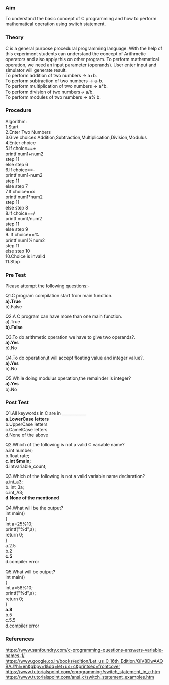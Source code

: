 
### Aim
To understand the basic concept of C programming and how to perform mathematical operation using switch statement.
### Theory
C is a general purpose procedural programming language. With the help of this experiment students can understand the concept of Arithmetic operators and also apply this on other program. To perform mathematical operation, we need an input parameter (operands). User enter input and simulator will generate result.<br>
To perform addition of two numbers -> a+b.<br>
To perform subtraction of two numbers -> a-b.<br>
To perform multiplication of two numbers -> a*b.<br>
To perform division of two numbers->  a/b.<br>
To perform modules of two numbers -> a% b.

### Procedure
  Algorithm:<br>
    1.Start<br>
    2.Enter Two Numbers<br>
    3.Give choices Addition,Subtraction,Multiplication,Division,Modulus<br>
    4.Enter choice<br>
    5.If choice==+<br>
     printf num1+num2<br>
     step 11<br>
     else step 6<br>
    6.If choice==-<br>
     printf num1-num2<br>
      step 11<br>
      else step 7<br>
     7.If choice==x<br>
      printf num1*num2<br>
      step 11<br>
       else step 8<br>
      8.If choice==/<br>
       printf num1/num2<br>
        step 11<br>
        else step 9<br>
      9. If choice==%<br>
        printf num1%num2<br>
        step 11<br> 
        else step 10<br>
      10.Choice is invalid<br>
      11.Stop

### Pre Test
Please attempt the following questions:-

Q1.C program compilation start from main function.<br>
<b>a).True<br></b>
   b).False<br>
   

Q2.A C program can have more than one main function.<br>
a).True<br>
<b>b).False<br></b>


Q3.To do arithmetic operation we have to give two operands?.<br>
<b>a).Yes<br></b>
b).No<br>


Q4.To do operation,it will accept floating value and integer value?.<br>
<b>a).Yes<br></b>
b).No<br>

Q5.While doing modulus operation,the remainder is integer?<br>
<b>a).Yes<br></b>
b).No<br>

### Post Test
Q1.All keywords in C are in ____________<br>
<b>a.LowerCase letters<br></b>
b.UpperCase letters<br>
c.CamelCase letters<br>
d.None of the above<br>

Q2.Which of the following is not a valid C variable name?<br>
a.int number;<br>
b.float rate;<br>
<b>c.int $main;<br></b>
d.intvariable_count;<br>

Q3.Which of the following is not a valid variable name declaration?<br>
a.int_a3;<br>
b. int_3a;<br>
c.int_A3;<br>
<b>d.None of the mentioned<br></b>

Q4.What will be the output?<br>
   int main()<br>
   {<br>
    int a=25%10;<br>
    printf("%d",a);<br>
    return 0;<br>
   }<br>
 a.2.5<br>
 b.2<br>
 <b>c.5<br></b>
 d.compiler error<br>
 
 
Q5.What will be output?<br>
   int main()<br>
   {<br>
    int a=58%10;<br>
    printf("%d",a);<br>
    return 0;<br>
   }<br>
 <b>a.8<br></b>
 b.5<br>
 c.5.5<br>
 d.compiler error<br>
### References
https://www.sanfoundry.com/c-programming-questions-answers-variable-names-1/<br>
https://www.google.co.in/books/edition/Let_us_C_16th_Edition/QIV8DwAAQBAJ?hl=en&gbpv=1&dq=let+us+c&printsec=frontcover<br>
https://www.tutorialspoint.com/cprogramming/switch_statement_in_c.htm<br>
https://www.tutorialspoint.com/ansi_c/switch_statement_examples.htm<br>
